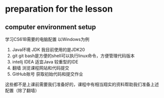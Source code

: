 # preparation for the lesson

## computer environment setup

学习CS61B需要的电脑配置 以Windows为例

1. Java环境 JDK 我目前使用的是JDK20
2. git git bash是方便的shell可以执行linux命令，方便管理代码版本
3. intellj IDEA 适宜Java 较重型的IDE
4. 翻墙 浏览课程网站和代码提交
5. GitHub账号 获取初始代码和提交作业

这些都不是上课前需要我们准备好的，课程中有相当翔实的资料帮助我们准备上述配置（除了翻墙）

‍
